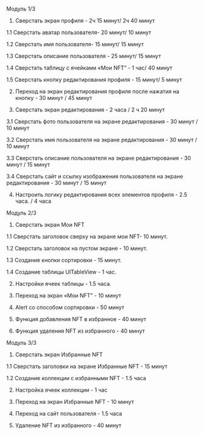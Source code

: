 
Модуль 1/3

1. Сверстать экран профиля - 2ч 15 минут/ 2ч 40 минут

1.1 Сверстать аватар пользователя- 20 минут/ 10 минут

1.2 Сверстать имя пользователя- 15 минут/ 15 минут

1.3 Сверстать описание пользователя - 25 минут/ 15 минут

1.4 Сверстать таблицу с ячейками «Мои NFT” - 1 час/ 40 минут

1.5 Сверстать кнопку редактирования профиля - 15 минут/ 5 минут

2. Переход на экран редактирования профиля после нажатия на кнопку - 30 минут / 45 минут

3. Сверстать экран редактирования - 2 часа / 2 ч 20 минут

3.1 Сверстать фото пользователя на экране редактирования - 30 минут / 10 минут

3.2 Сверстать имя пользователя на экране редактирования - 30 минут / 10 минут

3.3 Сверстать описание пользователя на экране редактирования - 30 минут / 15 минут

3.4 Сверстать сайт и ссылку изображения пользователя на экране редактирования - 30 минут / 15 минут

4. Настроить логику редактирования всех элементов профиля - 2.5 часа. / 4 часа

Модуль 2/3

1. Сверстать экран Мои NFT

1.1 Сверстать заголовок сверху на экране мои NFT- 10 минут.

1.2 Сверстать заголовок на пустом экране - 10 минут.

1.3 Создание кнопки сортировки - 15 минут.

1.4 Создание таблицы UITableView - 1 час.

2. Настройки ячеек таблицы - 1.5 часа.

3. Переход на экран «Мои NFT” - 10 минут 

4. Alert со способом сортировки - 50 минут

5. Функция добавления NFT в избранное - 40 минут 

6. Функция удаления NFT из избранного - 40 минут 

Модуль 3/3

1. Сверстать экран Избранные NFT

1.1 Сверстать заголовки на экране Избранные NFT - 15 минут 

1.2 Создание коллекции с избранными NFT - 1.5 часа 

2. Настройка ячеек коллекции - 1 час 

3. Переход на экран Избранные NFT - 10 минут 

4. Переход на сайт пользователя - 1.5 часа 

5. Удаление NFT из избранного - 40 минут
